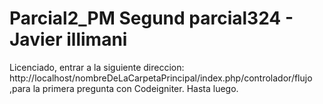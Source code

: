 # Parcial2_PM Segund parcial324 - Javier illimani
Licenciado, entrar a la siguiente direccion: http://localhost/nombreDeLaCarpetaPrincipal/index.php/controlador/flujo ,para la primera pregunta con Codeigniter. Hasta luego.
